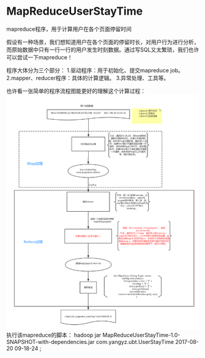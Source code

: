 # MapReduceUserStayTime
mapreduce程序，用于计算用户在各个页面停留时间

假设有一种场景，我们想知道用户在各个页面的停留时长，对用户行为进行分析，而原始数据中只有一行一行的用户发生时刻数据。通过写SQL又太繁琐，我们也许可以尝试一下mapreduce！

程序大体分为三个部分：
1.驱动程序：用于初始化、提交mapreduce job。
2.mapper、reducer程序：具体的计算逻辑。
3.异常处理、工具等。

也许看一张简单的程序流程图能更好的理解这个计算过程：
![image](https://github.com/hupujrs2017/MapReduceUserStayTime/blob/master/src/main/resources/userstaytime1.png)
执行该mapreduce的脚本：
hadoop jar MapReduceUserStayTime-1.0-SNAPSHOT-with-dependencies.jar com.yangyz.ubt.UserStayTime 2017-08-20 09-18-24 ;

